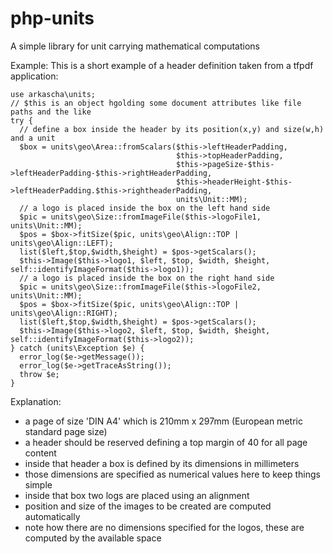 php-units
=========

A simple library for unit carrying mathematical computations



Example: 
This is a short example of a header definition taken from a tfpdf application: 

    use arkascha\units;
    // $this is an object hgolding some document attributes like file paths and the like
    try {
      // define a box inside the header by its position(x,y) and size(w,h) and a unit
      $box = units\geo\Area::fromScalars($this->leftHeaderPadding, 
                                         $this->topHeaderPadding, 
                                         $this->pageSize-$this->leftHeaderPadding-$this->rightHeaderPadding,
                                         $this->headerHeight-$this->leftHeaderPadding.$this->rightheaderPadding,
                                         units\Unit::MM);
      // a logo is placed inside the box on the left hand side
      $pic = units\geo\Size::fromImageFile($this->logoFile1, units\Unit::MM);
      $pos = $box->fitSize($pic, units\geo\Align::TOP | units\geo\Align::LEFT);
      list($left,$top,$width,$height) = $pos->getScalars();
      $this->Image($this->logo1, $left, $top, $width, $height, self::identifyImageFormat($this->logo1));
      // a logo is placed inside the box on the right hand side
      $pic = units\geo\Size::fromImageFile($this->logoFile2, units\Unit::MM);
      $pos = $box->fitSize($pic, units\geo\Align::TOP | units\geo\Align::RIGHT);
      list($left,$top,$width,$height) = $pos->getScalars();
      $this->Image($this->logo2, $left, $top, $width, $height, self::identifyImageFormat($this->logo2));
    } catch (units\Exception $e) {
      error_log($e->getMessage());
      error_log($e->getTraceAsString());
      throw $e;
    }

Explanation: 
- a page of size 'DIN A4' which is 210mm x 297mm (European metric standard page size)
- a header should be reserved defining a top margin of 40 for all page content
- inside that header a box is defined by its dimensions in millimeters
- those dimensions are specified as numerical values here to keep things simple
- inside that box two logs are placed using an alignment
- position and size of the images to be created are computed automatically
- note how there are no dimensions specified for the logos, these are computed by the available space
